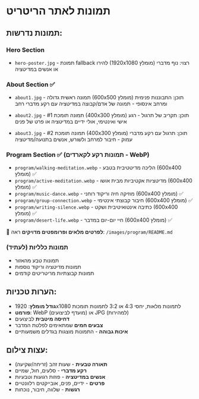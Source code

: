 # תמונות לאתר הריטריט

## תמונות נדרשות:

### Hero Section
- `hero-poster.jpg` - תמונת fallback להירו (1920x1080 מומלץ)
  רצוי: נוף מדברי או אנשים במדיטציה

### About Section ✅
- `about1.jpg` - תמונה ראשית גדולה (600x500 מומלץ)
  תוכן: התבוננות פנימית ומרחב אינסופי - תמונה של אדם/קבוצה במדיטציה עם רקע מדברי רחב
  
- `about2.jpg` - תמונה תומכת #1 (400x300 מומלץ)
  תוכן: תקריב של תרגול - רגע אישי ואינטימי, אולי ידיים במדיטציה או פרט של פנים
  
- `about3.jpg` - תמונה תומכת #2 (400x300 מומלץ)
  תוכן: תרגול עם רקע מדברי עמוק - חיבור למרחב ולשורש, אנשים בתנועה/מדיטציה

### Program Section ✅ (תמונות רקע לקארדים - WebP)
- `program/walking-meditation.webp` - הליכה מדיטטיבית בטבע (600x400 מומלץ) ✅
- `program/active-meditation.webp` - מדיטציות אקטיביות מבית אושו (600x400 מומלץ) ✅ 
- `program/music-dance.webp` - מוזיקה חיה וריקוד רוחני (600x400 מומלץ) ✅
- `program/group-connection.webp` - חיבור קבוצתי אינטימי (600x400 מומלץ) ✅
- `program/writing-silence.webp` - כתיבה אינטואיטיבית ושקט (600x400 מומלץ) ✅
- `program/desert-life.webp` - חיי יום-יום במדבר (600x400 מומלץ) ✅

📁 **לפרטים מלאים ופרומפטים מדויקים** ראה: `/images/program/README.md`

### תמונות כלליות (לעתיד)
- תמונות טבע מהאזור
- תמונות מדיטציה וריקוד נוספות
- תמונות קבוצתיות מריטריטים קודמים

## הערות טכניות:
- **גודל מומלץ**: 1920x1080 לתמונות מלאות, יחסי 4:3 או 3:2 לתמונות תומכות
- **פורמט**: WebP (מועדף לביצועים) או JPG (למהירות)
- **דחיסה מיטבית** לביצועים
- **צבעים חמים** שמתאימים לפלטת המדבר
- **איכות גבוהה** - התמונות מוצגות בגדלים משמעותיים

## עצות צילום:
- **תאורה טבעית** - שעות זהב (זריחה/שקיעה)
- **רקע מדברי** - סלעים, חול, שמיים
- **אנשים במדיטציה** - פוזות רגועות וטבעיות
- **פרטים** - ידיים, פנים, אובייקטים רלוונטיים
- **רגשות** - שלווה, חיבור, נוכחות 
